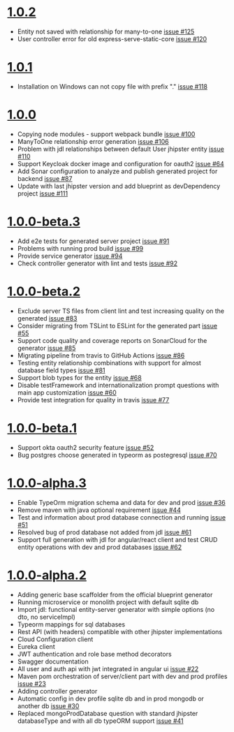 <a name="1.0.2"></a>
<a name="1.0.1"></a>
<a name="1.0.0"></a>
<a name="1.0.0-beta.3"></a>
<a name="1.0.0-beta.2"></a>
<a name="1.0.0-beta.1"></a>
<a name="1.0.0-alpha.3"></a>
<a name="1.0.0-alpha.2"></a>

# [1.0.2](https://github.com/jhipster/generator-jhipster-nodejs/tree/v1.0.2)

- Entity not saved with relationship for many-to-one [issue #125](https://github.com/jhipster/generator-jhipster-nodejs/issues/125)
- User controller error for old express-serve-static-core [issue #120](https://github.com/jhipster/generator-jhipster-nodejs/issues/120)

# [1.0.1](https://github.com/jhipster/generator-jhipster-nodejs/tree/v1.0.1)

- Installation on Windows can not copy file with prefix "." [issue #118](https://github.com/jhipster/generator-jhipster-nodejs/issues/118)

# [1.0.0](https://github.com/jhipster/generator-jhipster-nodejs/tree/v1.0.0)

- Copying node modules - support webpack bundle [issue #100](https://github.com/jhipster/generator-jhipster-nodejs/issues/100)
- ManyToOne relationship error generation [issue #106](https://github.com/jhipster/generator-jhipster-nodejs/issues/106)
- Problem with jdl relationships between default User jhipster entity [issue #110](https://github.com/jhipster/generator-jhipster-nodejs/issues/110)
- Support Keycloak docker image and configuration for oauth2 [issue #64](https://github.com/jhipster/generator-jhipster-nodejs/issues/64)
- Add Sonar configuration to analyze and publish generated project for backend [issue #87](https://github.com/jhipster/generator-jhipster-nodejs/issues/87)
- Update with last jhipster version and add blueprint as devDependency project [issue #111](https://github.com/jhipster/generator-jhipster-nodejs/issues/111)

# [1.0.0-beta.3](https://github.com/jhipster/generator-jhipster-nodejs/tree/v1.0.0-beta.3)

- Add e2e tests for generated server project [issue #91](https://github.com/jhipster/generator-jhipster-nodejs/issues/91)
- Problems with running prod build [issue #99](https://github.com/jhipster/generator-jhipster-nodejs/issues/99)
- Provide service generator [issue #94](https://github.com/jhipster/generator-jhipster-nodejs/issues/94)
- Check controller generator with lint and tests [issue #92](https://github.com/jhipster/generator-jhipster-nodejs/issues/92)

# [1.0.0-beta.2](https://github.com/jhipster/generator-jhipster-nodejs/tree/v1.0.0-beta.2)

- Exclude server TS files from client lint and test increasing quality on the generated [issue #83](https://github.com/jhipster/generator-jhipster-nodejs/issues/83)
- Consider migrating from TSLint to ESLint for the generated part [issue #55](https://github.com/jhipster/generator-jhipster-nodejs/issues/55)
- Support code quality and coverage reports on SonarCloud for the generator [issue #85](https://github.com/jhipster/generator-jhipster-nodejs/issues/85)
- Migrating pipeline from travis to GitHub Actions [issue #86](https://github.com/jhipster/generator-jhipster-nodejs/issues/86)
- Testing entity relationship combinations with support for almost database field types [issue #81](https://github.com/jhipster/generator-jhipster-nodejs/issues/81)
- Support blob types for the entity [issue #68](https://github.com/jhipster/generator-jhipster-nodejs/issues/68)
- Disable testFramework and internationalization prompt questions with main app customization [issue #60](https://github.com/jhipster/generator-jhipster-nodejs/issues/60)
- Provide test integration for quality in travis [issue #77](https://github.com/jhipster/generator-jhipster-nodejs/issues/77)

# [1.0.0-beta.1](https://github.com/jhipster/generator-jhipster-nodejs/tree/v1.0.0-beta.1)

- Support okta oauth2 security feature [issue #52](https://github.com/jhipster/generator-jhipster-nodejs/issues/52)
- Bug postgres choose generated in typeorm as postegresql [issue #70](https://github.com/jhipster/generator-jhipster-nodejs/issues/70)

# [1.0.0-alpha.3](https://github.com/jhipster/generator-jhipster-nodejs/tree/v1.0.0-alpha.3)

- Enable TypeOrm migration schema and data for dev and prod [issue #36](https://github.com/jhipster/generator-jhipster-nodejs/issues/36)
- Remove maven with java optional requirement [issue #44](https://github.com/jhipster/generator-jhipster-nodejs/issues/44)
- Test and information about prod database connection and running [issue #51](https://github.com/jhipster/generator-jhipster-nodejs/issues/51)
- Resolved bug of prod database not added from jdl [issue #61](https://github.com/jhipster/generator-jhipster-nodejs/issues/61)
- Support full generation with jdl for angular/react client and test CRUD entity operations with dev and prod databases [issue #62](https://github.com/jhipster/generator-jhipster-nodejs/issues/62)

# [1.0.0-alpha.2](https://github.com/jhipster/generator-jhipster-nodejs/tree/v1.0.0-alpha.2)

- Adding generic base scaffolder from the official blueprint generator
- Running microservice or monolith project with default sqlite db
- Import jdl: functional entity-server generator with simple options (no dto, no serviceImpl)
- Typeorm mappings for sql databases
- Rest API (with headers) compatible with other jhipster implementations
- Cloud Configuration client
- Eureka client
- JWT authentication and role base method decorators
- Swagger documentation
- All user and auth api with jwt integrated in angular ui [issue #22](https://github.com/jhipster/generator-jhipster-nodejs/issues/22)
- Maven pom orchestration of server/client part with dev and prod profiles [issue #23](https://github.com/jhipster/generator-jhipster-nodejs/issues/23)
- Adding controller generator
- Automatic config in dev profile sqlite db and in prod mongodb or another db [issue #30](https://github.com/jhipster/generator-jhipster-nodejs/issues/30)
- Replaced mongoProdDatabase question with standard jhipster databaseType and with all db typeORM support [issue #41](https://github.com/jhipster/generator-jhipster-nodejs/issues/41)
